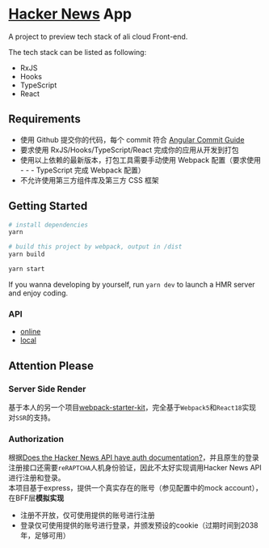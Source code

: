 # [Hacker News](https://news.ycombinator.com/) App

A project to preview tech stack of ali cloud Front-end.

The tech stack can be listed as following:

- RxJS
- Hooks
- TypeScript
- React

## Requirements

- 使用 Github 提交你的代码，每个 commit 符合 [Angular Commit Guide](https://github.com/angular/angular/blob/master/CONTRIBUTING.md#commit)
- 要求使用 RxJS/Hooks/TypeScript/React 完成你的应用从开发到打包
- 使用以上依赖的最新版本，打包工具需要手动使用 Webpack 配置（要求使用 - - - TypeScript 完成 Webpack 配置）
- 不允许使用第三方组件库及第三方 CSS 框架

## Getting Started

```bash
# install dependencies
yarn

# build this project by webpack, output in /dist
yarn build

yarn start
```

If you wanna developing by yourself, run `yarn dev` to launch a HMR server and enjoy coding.

### API

- [online](https://hackernews.api-docs.io/v0/overview/introduction)
- [local](./docs/API.md)

## Attention Please

### Server Side Render

基于本人的另一个项目[webpack-starter-kit](https://github.com/Laffery/webpack-starter-kit)，完全基于`Webpack5`和`React18`实现对`SSR`的支持。

### Authorization

根据[Does the Hacker News API have auth documentation?](https://news.ycombinator.com/item?id=24127575)，并且原生的登录注册接口还需要`reRAPTCHA`人机身份验证，因此不太好实现调用Hacker News API进行注册和登录。\
本项目基于express，提供一个真实存在的账号（参见配置中的mock account），在BFF层**模拟实现**

- 注册不开放，仅可使用提供的账号进行注册
- 登录仅可使用提供的账号进行登录，并颁发预设的cookie（过期时间到2038年，足够可用）
